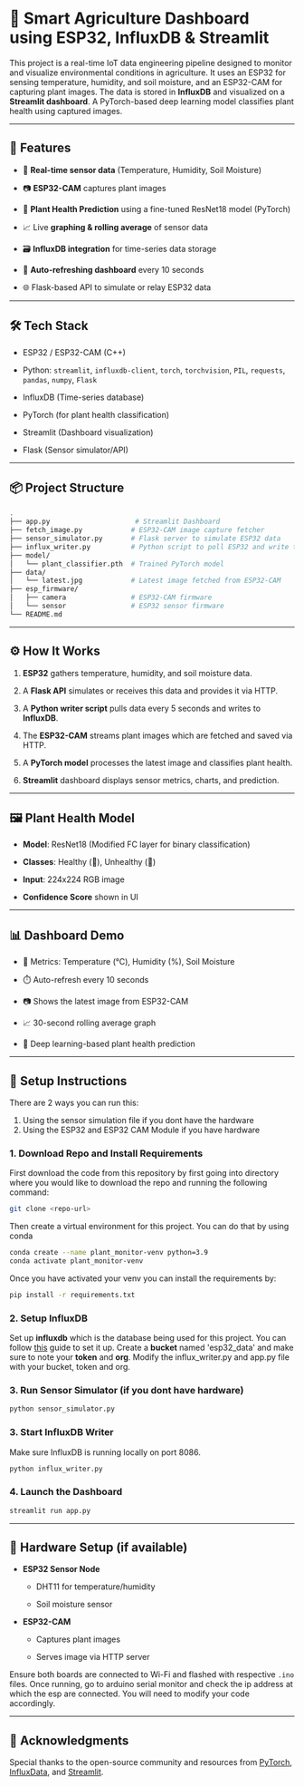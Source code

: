 # 🌿 Smart Agriculture Dashboard using ESP32, InfluxDB & Streamlit

This project is a real-time IoT data engineering pipeline designed to monitor and visualize environmental conditions in agriculture. It uses an ESP32 for sensing temperature, humidity, and soil moisture, and an ESP32-CAM for capturing plant images. The data is stored in **InfluxDB** and visualized on a **Streamlit dashboard**. A PyTorch-based deep learning model classifies plant health using captured images.

---

## 🚀 Features

- 📡 **Real-time sensor data** (Temperature, Humidity, Soil Moisture)
    
- 📷 **ESP32-CAM** captures plant images
    
- 🧠 **Plant Health Prediction** using a fine-tuned ResNet18 model (PyTorch)
    
- 📈 Live **graphing & rolling average** of sensor data
    
- 🗃️ **InfluxDB integration** for time-series data storage
    
- 🔁 **Auto-refreshing dashboard** every 10 seconds
    
- 🌐 Flask-based API to simulate or relay ESP32 data
    

---

## 🛠️ Tech Stack

- ESP32 / ESP32-CAM (C++)
    
- Python: `streamlit`, `influxdb-client`, `torch`, `torchvision`, `PIL`, `requests`, `pandas`, `numpy`, `Flask`
    
- InfluxDB (Time-series database)
    
- PyTorch (for plant health classification)
    
- Streamlit (Dashboard visualization)
    
- Flask (Sensor simulator/API)
    

---

## 📦 Project Structure

```bash
.
├── app.py                     # Streamlit Dashboard
├── fetch_image.py            # ESP32-CAM image capture fetcher
├── sensor_simulator.py       # Flask server to simulate ESP32 data
├── influx_writer.py          # Python script to poll ESP32 and write to InfluxDB
├── model/
│   └── plant_classifier.pth  # Trained PyTorch model
├── data/
│   └── latest.jpg            # Latest image fetched from ESP32-CAM
├── esp_firmware/
│   ├── camera                # ESP32-CAM firmware
│   └── sensor                # ESP32 sensor firmware
└── README.md
```

---

## ⚙️ How It Works

1. **ESP32** gathers temperature, humidity, and soil moisture data.
    
2. A **Flask API** simulates or receives this data and provides it via HTTP.
    
3. A **Python writer script** pulls data every 5 seconds and writes to **InfluxDB**.
    
4. The **ESP32-CAM** streams plant images which are fetched and saved via HTTP.
    
5. A **PyTorch model** processes the latest image and classifies plant health.
    
6. **Streamlit** dashboard displays sensor metrics, charts, and prediction.
    

---

## 🖼️ Plant Health Model

- **Model**: ResNet18 (Modified FC layer for binary classification)
    
- **Classes**: Healthy (🌱), Unhealthy (🥀)
    
- **Input**: 224x224 RGB image
    
- **Confidence Score** shown in UI
    

---

## 📊 Dashboard Demo

- 📍 Metrics: Temperature (°C), Humidity (%), Soil Moisture
    
- ⏱️ Auto-refresh every 10 seconds
    
- 📷 Shows the latest image from ESP32-CAM
    
- 📈 30-second rolling average graph
    
- 🧠 Deep learning-based plant health prediction
    

---

## 🔧 Setup Instructions

There are 2 ways you can run this:
1. Using the sensor simulation file if you dont have the hardware
2. Using the ESP32 and ESP32 CAM Module if you have hardware

### 1. Download Repo and Install Requirements

First download the code from this repository by first going into directory where you would like to download the repo and running the following command:
```bash
git clone <repo-url>
```

Then create a virtual environment for this project. You can do that by using conda
```bash
conda create --name plant_monitor-venv python=3.9
conda activate plant_monitor-venv
```

Once you have activated your venv you can install the requirements by:
``` bash
pip install -r requirements.txt
```

### 2. Setup InfluxDB
Set up **influxdb** which is the database being used for this project. You can follow [this](https://www.youtube.com/watch?v=zk8NYfWAp2A&ab_channel=IOTStation) guide to set it up.
Create a **bucket** named 'esp32_data' and make sure to note your **token** and **org**. Modify the influx_writer.py and app.py file with your bucket, token and org.
### 3. Run Sensor Simulator (if you dont have hardware)

``` bash
python sensor_simulator.py
```

### 3. Start InfluxDB Writer
Make sure InfluxDB is running locally on port 8086.

```bash
python influx_writer.py
```

### 4. Launch the Dashboard
```bash
streamlit run app.py
```

---

## 📡 Hardware Setup (if available)

- **ESP32 Sensor Node**
    
    - DHT11 for temperature/humidity
        
    - Soil moisture sensor
        
- **ESP32-CAM**
    
    - Captures plant images
        
    - Serves image via HTTP server
        

Ensure both boards are connected to Wi-Fi and flashed with respective `.ino` files. Once running, go to arduino serial monitor and check the ip address at which the esp are connected. You will need to modify your code accordingly.

---

## 🤝 Acknowledgments

Special thanks to the open-source community and resources from [PyTorch](https://pytorch.org/), [InfluxData](https://www.influxdata.com/), and [Streamlit](https://streamlit.io/).
